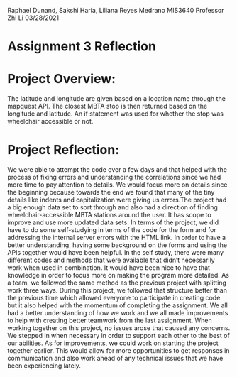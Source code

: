 Raphael Dunand, Sakshi Haria, Liliana Reyes Medrano 
MIS3640 
Professor Zhi Li 
03/28/2021
# Assignment 3 Reflection 
# Project Overview: 
The latitude and longitude are given based on a location name through the mapquest API. The closest MBTA stop is then returned based on the longitude and latitude. An if statement was used for whether the stop was wheelchair accessible or not. 
# Project Reflection:
We were able to attempt the code over a few days and that helped with the process of fixing errors and understanding the correlations since we had more time to pay attention to details. We would focus more on details since the beginning because towards the end we found that many of the tiny details like indents and capitalization were giving us errors.The project had a big enough data set to sort through and also had a direction of finding wheelchair-accessible MBTA stations around the user. It has scope to improve and use more updated data sets. In terms of the project, we did have to do some self-studying in terms of the code for the form and for addressing the internal server errors with the HTML link. In order to have a better understanding, having some background on the forms and using the APIs together would have been helpful. In the self study, there were many different codes and methods that were available that didn’t necessarily work when used in combination. It would have been nice to have that knowledge in order to focus more on making the program more detailed.
As a team, we followed the same method as the previous project with splitting work three ways. During this project, we followed that structure better than the previous time which allowed everyone to participate in creating code but it also helped with the momentum of completing the assignment.  We all had a better understanding of how we work and we all made improvements to help with creating better teamwork from the last assignment. When working together on this project, no issues arose that caused any concerns. We stepped in when necessary in order to support each other to the best of our abilities.  As for improvements, we could work on starting the project together earlier. This would allow for more opportunities to get responses in communication and also work ahead of any technical issues that we have been experiencing lately. 
